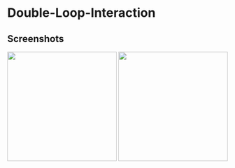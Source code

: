 # Double-Loop-Interaction


Screenshots
--------------------------
<div>
<img width="250" src="https://user-images.githubusercontent.com/47909174/79642668-f23a1300-81d9-11ea-8bf0-62bfee399355.png">
<img width="250" src="https://user-images.githubusercontent.com/47909174/79642670-f49c6d00-81d9-11ea-80d3-23812af26956.png">
</div>
